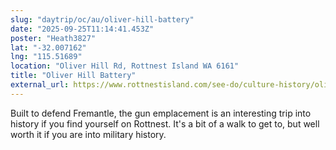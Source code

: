 ```yaml
---
slug: "daytrip/oc/au/oliver-hill-battery"
date: "2025-09-25T11:14:41.453Z"
poster: "Heath3827"
lat: "-32.007162"
lng: "115.51689"
location: "Oliver Hill Rd, Rottnest Island WA 6161"
title: "Oliver Hill Battery"
external_url: https://www.rottnestisland.com/see-do/culture-history/oliver-hill
---
```

Built to defend Fremantle, the gun emplacement is an interesting trip into history if you find yourself on Rottnest. It's a bit of a walk to get to, but well worth it if you are into military history. 